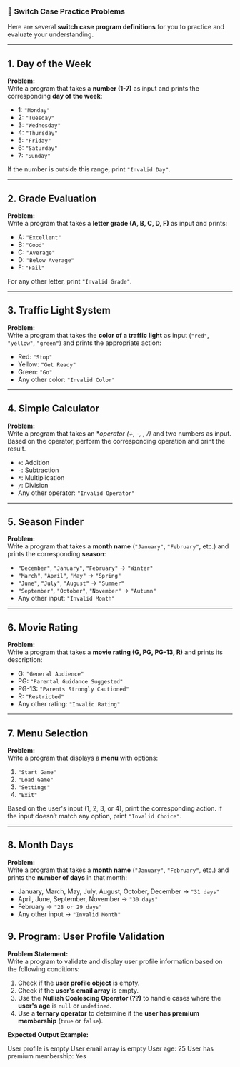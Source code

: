 ### 🚀 **Switch Case Practice Problems**

Here are several **switch case program definitions** for you to practice and evaluate your understanding.

---

## **1. Day of the Week**

**Problem:**  
Write a program that takes a **number (1-7)** as input and prints the corresponding **day of the week**:  
- 1: `"Monday"`  
- 2: `"Tuesday"`  
- 3: `"Wednesday"`  
- 4: `"Thursday"`  
- 5: `"Friday"`  
- 6: `"Saturday"`  
- 7: `"Sunday"`  

If the number is outside this range, print `"Invalid Day"`.

---

## **2. Grade Evaluation**

**Problem:**  
Write a program that takes a **letter grade (A, B, C, D, F)** as input and prints:  
- A: `"Excellent"`  
- B: `"Good"`  
- C: `"Average"`  
- D: `"Below Average"`  
- F: `"Fail"`  

For any other letter, print `"Invalid Grade"`.

---

## **3. Traffic Light System**

**Problem:**  
Write a program that takes the **color of a traffic light** as input (`"red"`, `"yellow"`, `"green"`) and prints the appropriate action:  
- Red: `"Stop"`  
- Yellow: `"Get Ready"`  
- Green: `"Go"`  
- Any other color: `"Invalid Color"`

---

## **4. Simple Calculator**

**Problem:**  
Write a program that takes an **operator (+, -, *, /)** and two numbers as input. Based on the operator, perform the corresponding operation and print the result.  
- `+`: Addition  
- `-`: Subtraction  
- `*`: Multiplication  
- `/`: Division  
- Any other operator: `"Invalid Operator"`

---

## **5. Season Finder**

**Problem:**  
Write a program that takes a **month name** (`"January"`, `"February"`, etc.) and prints the corresponding **season**:  
- `"December"`, `"January"`, `"February"` → `"Winter"`  
- `"March"`, `"April"`, `"May"` → `"Spring"`  
- `"June"`, `"July"`, `"August"` → `"Summer"`  
- `"September"`, `"October"`, `"November"` → `"Autumn"`  
- Any other input: `"Invalid Month"`

---

## **6. Movie Rating**

**Problem:**  
Write a program that takes a **movie rating (G, PG, PG-13, R)** and prints its description:  
- G: `"General Audience"`  
- PG: `"Parental Guidance Suggested"`  
- PG-13: `"Parents Strongly Cautioned"`  
- R: `"Restricted"`  
- Any other rating: `"Invalid Rating"`

---

## **7. Menu Selection**

**Problem:**  
Write a program that displays a **menu** with options:  
1. `"Start Game"`  
2. `"Load Game"`  
3. `"Settings"`  
4. `"Exit"`  

Based on the user's input (1, 2, 3, or 4), print the corresponding action. If the input doesn’t match any option, print `"Invalid Choice"`.

---

## **8. Month Days**

**Problem:**  
Write a program that takes a **month name** (`"January"`, `"February"`, etc.) and prints the **number of days** in that month:  
- January, March, May, July, August, October, December → `"31 days"`  
- April, June, September, November → `"30 days"`  
- February → `"28 or 29 days"`  
- Any other input → `"Invalid Month"`


## **9. Program: User Profile Validation**

**Problem Statement:**  
Write a program to validate and display user profile information based on the following conditions:

1. Check if the **user profile object** is empty.  
2. Check if the **user's email array** is empty.  
3. Use the **Nullish Coalescing Operator (??)** to handle cases where the **user's age** is `null` or `undefined`.  
4. Use a **ternary operator** to determine if the **user has premium membership** (`true` or `false`).  

**Expected Output Example:**  

User profile is empty
User email array is empty
User age: 25
User has premium membership: Yes
```